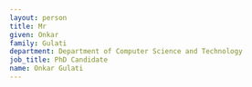 ```yaml
---
layout: person
title: Mr
given: Onkar
family: Gulati
department: Department of Computer Science and Technology
job_title: PhD Candidate
name: Onkar Gulati
---
```

